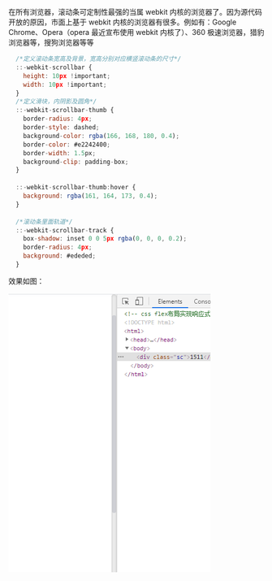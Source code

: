 在所有浏览器，滚动条可定制性最强的当属 webkit 内核的浏览器了。因为源代码开放的原因，市面上基于 webkit 内核的浏览器有很多。例如有：Google Chrome、Opera（opera 最近宣布使用 webkit 内核了）、360 极速浏览器，猎豹浏览器等，搜狗浏览器等等

```js
  /*定义滚动条宽高及背景，宽高分别对应横竖滚动条的尺寸*/
  ::-webkit-scrollbar {
    height: 10px !important;
    width: 10px !important;
  }
  /*定义滑块，内阴影及圆角*/
  ::-webkit-scrollbar-thumb {
    border-radius: 4px;
    border-style: dashed;
    background-color: rgba(166, 168, 180, 0.4);
    border-color: #e2242400;
    border-width: 1.5px;
    background-clip: padding-box;
  }

  ::-webkit-scrollbar-thumb:hover {
    background: rgba(161, 164, 173, 0.4);
  }

  /*滚动条里面轨道*/
  ::-webkit-scrollbar-track {
    box-shadow: inset 0 0 5px rgba(0, 0, 0, 0.2);
    border-radius: 4px;
    background: #ededed;
  }
```

效果如图：

![avatar](/assets/scrollset.png)
